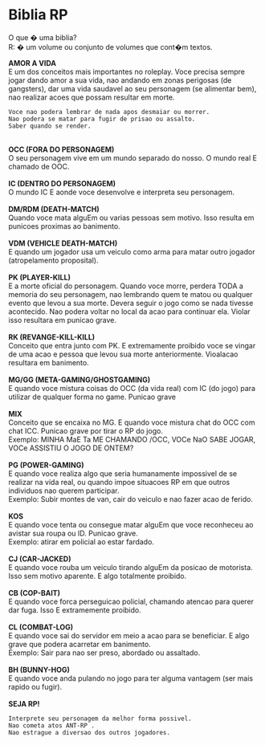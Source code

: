 # Biblia RP
O que � uma biblia?<br>
R: � um volume ou conjunto de volumes que cont�m textos.

<b>AMOR A VIDA</b><br>
E um dos conceitos mais importantes no roleplay. Voce precisa sempre jogar dando amor a sua vida, nao andando em zonas perigosas (de gangsters), dar uma vida saudavel ao seu personagem (se alimentar bem), nao realizar acoes que possam resultar em morte.
```
Voce nao podera lembrar de nada apos desmaiar ou morrer.
Nao podera se matar para fugir de prisao ou assalto.
Saber quando se render.
```
<br>
<b>OCC (FORA DO PERSONAGEM)</b><br>
O seu personagem vive em um mundo separado do nosso. O mundo real E chamado de OOC.<br>
<br>
<b>IC (DENTRO DO PERSONAGEM)</b><br>
O mundo IC E aonde voce desenvolve e interpreta seu personagem.<br>
<br>
<b>DM/RDM (DEATH-MATCH)</b><br>
Quando voce mata alguEm ou varias pessoas sem motivo. Isso resulta em punicoes proximas ao banimento.<br>
<br>
<b>VDM (VEHICLE DEATH-MATCH)</b><br>
E quando um jogador usa um veiculo como arma para matar outro jogador (atropelamento proposital).<br>
<br>
<b>PK (PLAYER-KILL)</b><br>
E a morte oficial do personagem. Quando voce morre, perdera TODA a memoria do seu personagem, nao lembrando quem te matou ou qualquer evento que levou a sua morte. Devera seguir o jogo como se nada tivesse acontecido. Nao podera voltar no local da acao para continuar ela. Violar isso resultara em punicao grave.<br>
<br>
<b>RK (REVANGE-KILL-KILL)</b><br>
Conceito que entra junto com PK. E extremamente proibido voce se vingar de uma acao e pessoa que levou sua morte anteriormente. Vioalacao resultara em banimento.<br>
<br>
<b>MG/GG (META-GAMING/GHOSTGAMING)</b><br>
E quando voce mistura coisas do OCC (da vida real) com IC (do jogo) para utilizar de qualquer forma no game. Punicao grave<br>
<br>
<b>MIX</b><br>
Conceito que se encaixa no MG. E quando voce mistura chat do OCC com chat ICC. Punicao grave por tirar o RP do jogo.<br>
Exemplo: MINHA MaE Ta ME CHAMANDO /OCC, VOCe NaO SABE JOGAR, VOCe ASSISTIU O JOGO DE ONTEM?<br>
<br>
<b>PG (POWER-GAMING)</b><br>
E quando voce realiza algo que seria humanamente impossivel de se realizar na vida real, ou quando impoe situacoes RP em que outros individuos nao querem participar.<br>
Exemplo: Subir montes de van, cair do veiculo e nao fazer acao de ferido.<br>
<br>
<b>KOS</b><br>
E quando voce tenta ou consegue matar alguEm que voce reconheceu ao avistar sua roupa ou ID. Punicao grave.<br>
Exemplo: atirar em policial ao estar fardado.<br>
<br>
<b>CJ (CAR-JACKED)</b><br>
E quando voce rouba um veiculo tirando alguEm da posicao de motorista. Isso sem motivo aparente. E algo totalmente proibido.<br>
<br>
<b>CB (COP-BAIT)</b><br>
E quando voce forca perseguicao policial, chamando atencao para querer dar fuga. Isso E extramemente proibido.<br>
<br>
<b>CL (COMBAT-LOG)</b><br>
E quando voce sai do servidor em meio a acao para se beneficiar. E algo grave que podera acarretar em banimento.<br>
Exemplo: Sair para nao ser preso, abordado ou assaltado.<br>
<br>
<b>BH (BUNNY-HOG)</b><br>
E quando voce anda pulando no jogo para ter alguma vantagem (ser mais rapido ou fugir).<br>
<br>
<b>SEJA RP!</b>

```
Interprete seu personagem da melhor forma possivel.
Nao cometa atos ANT-RP .
Nao estrague a diversao dos outros jogadores.
```
